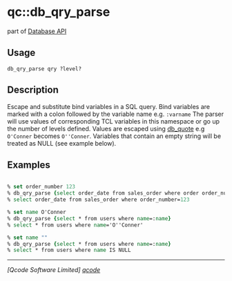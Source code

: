qc::db_qry_parse
================

part of [Database API](../db.md)

Usage
-----
`db_qry_parse qry ?level?`

Description
-----------
Escape and substitute bind variables in a SQL query. Bind variables are marked with a colon followed by the variable name e.g. `:varname` The parser will use values of corresponding TCL variables in this namespace or go up the number of levels defined. Values are escaped using [db_quote](db_quote.md) e.g `O'Conner` becomes `O''Conner`. Variables that contain an empty string will be treated as NULL (see example below).

Examples
--------
```tcl

% set order_number 123
% db_qry_parse {select order_date from sales_order where order order_number=:order_number}
% select order_date from sales_order where order_number=123

% set name O'Conner
% db_qry_parse {select * from users where name=:name}
% select * from users where name='O''Conner'

% set name ""
% db_qry_parse {select * from users where name=:name}
% select * from users where name IS NULL

```

----------------------------------
*[Qcode Software Limited] [qcode]*

[qcode]: http://www.qcode.co.uk "Qcode Software"
